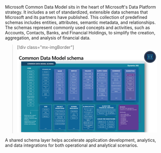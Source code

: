 Microsoft Common Data Model sits in the heart of Microsoft's Data Platform strategy. It includes a set of standardized, extensible data schemas that Microsoft and its partners have published. This collection of predefined schemas includes entities, attributes, semantic metadata, and relationships. The schemas represent commonly used concepts and activities, such as Accounts, Contacts, Banks, and Financial Holdings, to simplify the creation, aggregation, and analysis of financial data.

> [!div class="mx-imgBorder"]
> [![Diagram showing the Common Data Model schema.](../media/schema.png)](../media/schema.png#lightbox)

A shared schema layer helps accelerate application development, analytics, and data integrations for both operational and analytical scenarios. 
